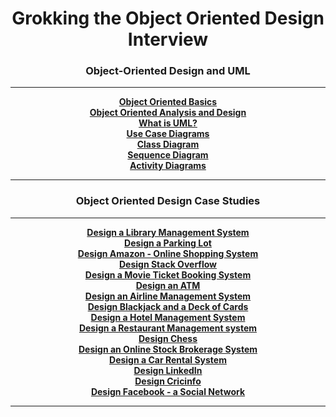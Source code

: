 <h1 align="center">Grokking the Object Oriented Design Interview</h1>

<h3 align="center">Object-Oriented Design and UML</h3>
<hr/>
<p align="center">
    <a href="object-oriented-design-and-uml/object-oriented-basics.md"><b>Object Oriented Basics</b></a>
    <br />
    <a href="object-oriented-design-and-uml/object-oriented-analysis-and-design.md"><b>Object Oriented Analysis and Design</b></a>
    <br />
    <a href="object-oriented-design-and-uml/what-is-uml.md"><b>What is UML?</b></a>
    <br />
    <a href="object-oriented-design-and-uml/use-case-diagrams.md"><b>Use Case Diagrams</b></a>
    <br />
    <a href="object-oriented-design-and-uml/class-diagram.md"><b>Class Diagram</b></a>
    <br />
    <a href="object-oriented-design-and-uml/sequence-diagram.md"><b>Sequence Diagram</b></a>
    <br />
    <a href="object-oriented-design-and-uml/activity-diagrams.md"><b>Activity Diagrams</b></a>
</p>
<hr />
<h3 align="center">Object Oriented Design Case Studies</h3>
<hr />
<p align="center">
    <a href="object-oriented-design-case-studies/design-a-library-management-system.md"><b>Design a Library Management System</b></a>
    <br />
    <a href="object-oriented-design-case-studies/design-a-parking-lot.md"><b>Design a Parking Lot</b></a>
    <br />
    <a href="object-oriented-design-case-studies/design-amazon-online-shopping-system.md"><b>Design Amazon - Online Shopping System</b></a>
    <br />
    <a href="object-oriented-design-case-studies/design-stack-overflow.md"><b>Design Stack Overflow</b></a>
    <br />
    <a href="object-oriented-design-case-studies/design-a-movie-ticket-booking-system.md"><b>Design a Movie Ticket Booking System</b></a>
    <br />
    <a href="object-oriented-design-case-studies/design-an-atm.md"><b>Design an ATM</b></a>
    <br />
    <a href="object-oriented-design-case-studies/design-an-airline-management-system.md"><b>Design an Airline Management System</b></a>
    <br />
    <a href="object-oriented-design-case-studies/design-blackjack-and-a-deck-of-cards.md"><b>Design Blackjack and a Deck of Cards</b></a>
    <br />
    <a href="object-oriented-design-case-studies/design-a-hotel-management-system.md"><b>Design a Hotel Management System</b></a>
    <br />
    <a href="object-oriented-design-case-studies/design-a-restaurant-management-system.md"><b>Design a Restaurant Management system</b></a>
    <br />
    <a href="object-oriented-design-case-studies/design-chess.md"><b>Design Chess</b></a>
    <br />
    <a href="object-oriented-design-case-studies/design-an-online-stock-brokerage-system.md"><b>Design an Online Stock Brokerage System</b></a>
    <br />
    <a href="object-oriented-design-case-studies/design-a-car-rental-system.md"><b>Design a Car Rental System</b></a>
    <br />
    <a href="object-oriented-design-case-studies/design-linkedin.md"><b>Design LinkedIn</b></a>
    <br />
    <a href="object-oriented-design-case-studies/design-cricinfo.md"><b>Design Cricinfo</b></a>
    <br />
    <a href="object-oriented-design-case-studies/design-facebook.md"><b>Design Facebook - a Social Network</b></a>
</p>
<hr />